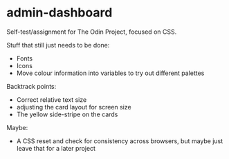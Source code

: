 # admin-dashboard
Self-test/assignment for The Odin Project, focused on CSS.

Stuff that still just needs to be done:
- Fonts
- Icons
- Move colour information into variables to try out different palettes

Backtrack points:
- Correct relative text size
- adjusting the card layout for screen size
- The yellow side-stripe on the cards

Maybe:
- A CSS reset and check for consistency across browsers, but maybe just leave that for a later project